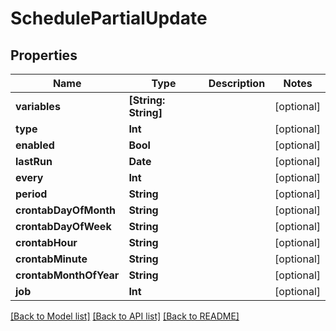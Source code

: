 # SchedulePartialUpdate

## Properties

Name | Type | Description | Notes
------------ | ------------- | ------------- | -------------
**variables** | **[String: String]** |  | [optional] 
**type** | **Int** |  | [optional] 
**enabled** | **Bool** |  | [optional] 
**lastRun** | **Date** |  | [optional] 
**every** | **Int** |  | [optional] 
**period** | **String** |  | [optional] 
**crontabDayOfMonth** | **String** |  | [optional] 
**crontabDayOfWeek** | **String** |  | [optional] 
**crontabHour** | **String** |  | [optional] 
**crontabMinute** | **String** |  | [optional] 
**crontabMonthOfYear** | **String** |  | [optional] 
**job** | **Int** |  | [optional] 

[[Back to Model list]](../README.md#documentation-for-models) [[Back to API list]](../README.md#documentation-for-api-endpoints) [[Back to README]](../README.md)


